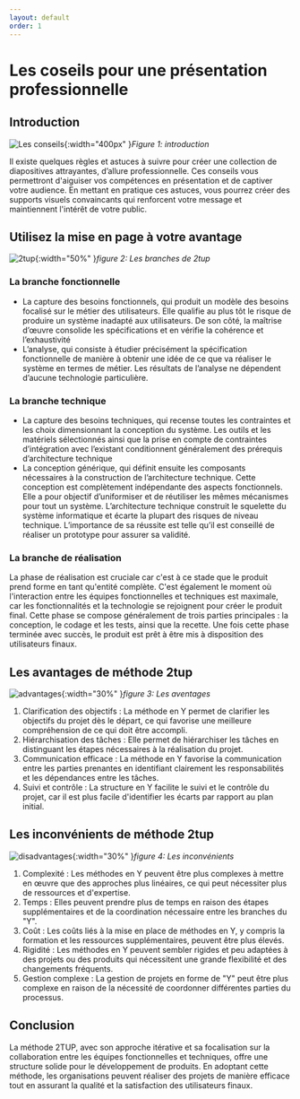 ```yaml
---
layout: default
order: 1
---
```

# Les coseils pour une présentation professionnelle

## Introduction
![Les conseils](/lab-presentation/3.les-conseils/images/conseils.jpg){:width="400px" }*Figure 1: introduction*

Il existe quelques règles et astuces à suivre pour créer une collection de diapositives attrayantes, d’allure professionnelle. Ces conseils vous permettront d'aiguiser vos compétences en présentation et de captiver votre audience. En mettant en pratique ces astuces, vous pourrez créer des supports visuels convaincants qui renforcent votre message et maintiennent l'intérêt de votre public.


## Utilisez la mise en page à votre avantage
![2tup](/gestion-projet/5.Expose-2tup/images/2tup.png){:width="50%"  }*figure 2: Les branches de 2tup*
### La branche fonctionnelle
- La capture des besoins fonctionnels, qui produit un modèle des besoins focalisé sur le métier des utilisateurs. Elle qualifie au plus tôt le risque de produire un système inadapté aux utilisateurs. De son côté, la maîtrise d’œuvre consolide les spécifications et en vérifie la cohérence et l’exhaustivité 
- L’analyse, qui consiste à étudier précisément la spécification fonctionnelle de manière à obtenir une idée de ce que va réaliser le système en termes de métier. Les résultats de l’analyse ne dépendent d’aucune technologie particulière.

### La branche technique
- La capture des besoins techniques, qui recense toutes les contraintes et les choix dimensionnant la conception du système. Les outils et les matériels sélectionnés ainsi que la prise en compte de contraintes d’intégration avec l’existant conditionnent généralement des prérequis d’architecture technique 
- La conception générique, qui définit ensuite les composants nécessaires à la construction de l’architecture technique. Cette conception est complètement indépendante des aspects fonctionnels. Elle a pour objectif d’uniformiser et de réutiliser les mêmes mécanismes pour tout un système. L’architecture technique construit le squelette du système informatique et écarte la plupart des risques de niveau technique. L’importance de sa réussite est telle qu’il est conseillé de réaliser un prototype pour assurer sa validité.

### La branche de réalisation
La phase de réalisation est cruciale car c'est à ce stade que le produit prend forme en tant qu'entité complète. C'est également le moment où l'interaction entre les équipes fonctionnelles et techniques est maximale, car les fonctionnalités et la technologie se rejoignent pour créer le produit final. Cette phase se compose généralement de trois parties principales : la conception, le codage et les tests, ainsi que la recette. Une fois cette phase terminée avec succès, le produit est prêt à être mis à disposition des utilisateurs finaux.

## Les avantages de méthode 2tup
![advantages](/gestion-projet/5.Expose-2tup/images/advantages.png){:width="30%" }*figure 3: Les aventages*

1. Clarification des objectifs : La méthode en Y permet de clarifier les objectifs du projet dès le départ, ce qui favorise une meilleure compréhension de ce qui doit être accompli.
2. Hiérarchisation des tâches : Elle permet de hiérarchiser les tâches en distinguant les étapes nécessaires à la réalisation du projet.
3. Communication efficace : La méthode en Y favorise la communication entre les parties prenantes en identifiant clairement les responsabilités et les dépendances entre les tâches.
4. Suivi et contrôle : La structure en Y facilite le suivi et le contrôle du projet, car il est plus facile d'identifier les écarts par rapport au plan initial.

## Les inconvénients de méthode 2tup
![disadvantages](/gestion-projet/5.Expose-2tup/images/disadvantages.jpg){:width="30%" }*figure 4: Les inconvénients*

1. Complexité : Les méthodes en Y peuvent être plus complexes à mettre en œuvre que des approches plus linéaires, ce qui peut nécessiter plus de ressources et d'expertise.
2. Temps : Elles peuvent prendre plus de temps en raison des étapes supplémentaires et de la coordination nécessaire entre les branches du "Y".
3. Coût : Les coûts liés à la mise en place de méthodes en Y, y compris la formation et les ressources supplémentaires, peuvent être plus élevés.
4. Rigidité : Les méthodes en Y peuvent sembler rigides et peu adaptées à des projets ou des produits qui nécessitent une grande flexibilité et des changements fréquents.
5. Gestion complexe : La gestion de projets en forme de "Y" peut être plus complexe en raison de la nécessité de coordonner différentes parties du processus.

## Conclusion

La méthode 2TUP, avec son approche itérative et sa focalisation sur la collaboration entre les équipes fonctionnelles et techniques, offre une structure solide pour le développement de produits. En adoptant cette méthode, les organisations peuvent réaliser des projets de manière efficace tout en assurant la qualité et la satisfaction des utilisateurs finaux.